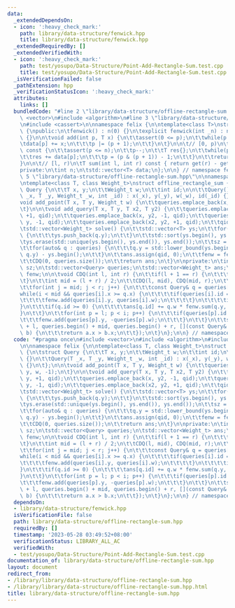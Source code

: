```yaml
---
data:
  _extendedDependsOn:
  - icon: ':heavy_check_mark:'
    path: library/data-structure/fenwick.hpp
    title: library/data-structure/fenwick.hpp
  _extendedRequiredBy: []
  _extendedVerifiedWith:
  - icon: ':heavy_check_mark:'
    path: test/yosupo/Data-Structure/Point-Add-Rectangle-Sum.test.cpp
    title: test/yosupo/Data-Structure/Point-Add-Rectangle-Sum.test.cpp
  _isVerificationFailed: false
  _pathExtension: hpp
  _verificationStatusIcon: ':heavy_check_mark:'
  attributes:
    links: []
  bundledCode: "#line 2 \"library/data-structure/offline-rectangle-sum.hpp\"\n#include\
    \ <vector>\n#include <algorithm>\n#line 3 \"library/data-structure/fenwick.hpp\"\
    \n#include <cassert>\n\nnamespace felix {\n\ntemplate<class T>\nstruct fenwick\
    \ {\npublic:\n\tfenwick() : n(0) {}\n\texplicit fenwick(int _n) : n(_n), data(_n)\
    \ {}\n\n\tvoid add(int p, T x) {\n\t\tassert(0 <= p);\n\t\twhile(p < n) {\n\t\t\
    \tdata[p] += x;\n\t\t\tp |= (p + 1);\n\t\t}\n\t}\n\n\t// [0, p)\n\tT get(int p)\
    \ const {\n\t\tassert(p <= n);\n\t\tp--;\n\t\tT res{};\n\t\twhile(p >= 0) {\n\t\
    \t\tres += data[p];\n\t\t\tp = (p & (p + 1)) - 1;\n\t\t}\n\t\treturn res;\n\t\
    }\n\n\t// [l, r)\n\tT sum(int l, int r) const { return get(r) - get(l); }\n\n\
    private:\n\tint n;\n\tstd::vector<T> data;\n};\n\n} // namespace felix\n#line\
    \ 5 \"library/data-structure/offline-rectangle-sum.hpp\"\n\nnamespace felix {\n\
    \ntemplate<class T, class Weight_t>\nstruct offline_rectangle_sum {\n\tstruct\
    \ Query {\n\t\tT x, y;\n\t\tWeight_t w;\n\t\tint id;\n\n\t\tQuery() {}\n\t\tQuery(T\
    \ _x, T _y, Weight_t _w, int _id) : x(_x), y(_y), w(_w), id(_id) {}\n\t};\n\n\t\
    void add_point(T x, T y, Weight_t w) {\n\t\tqueries.emplace_back(x, y, w, -1);\n\
    \t}\n\n\tvoid add_query(T x, T y, T x2, T y2) {\n\t\tqueries.emplace_back(x, y,\
    \ +1, qid);\n\t\tqueries.emplace_back(x, y2, -1, qid);\n\t\tqueries.emplace_back(x2,\
    \ y, -1, qid);\n\t\tqueries.emplace_back(x2, y2, +1, qid);\n\t\tqid++;\n\t}\n\n\
    \tstd::vector<Weight_t> solve() {\n\t\tstd::vector<T> ys;\n\t\tfor(auto& q : queries)\
    \ {\n\t\t\tys.push_back(q.y);\n\t\t}\n\t\tstd::sort(ys.begin(), ys.end());\n\t\
    \tys.erase(std::unique(ys.begin(), ys.end()), ys.end());\n\t\tsz = (int) ys.size();\n\
    \t\tfor(auto& q : queries) {\n\t\t\tq.y = std::lower_bound(ys.begin(), ys.end(),\
    \ q.y) - ys.begin();\n\t\t}\n\t\tans.assign(qid, 0);\n\t\tfenw = fenwick<Weight_t>(sz);\n\
    \t\tCDQ(0, queries.size());\n\t\treturn ans;\n\t}\n\nprivate:\n\tint qid = 0,\
    \ sz;\n\tstd::vector<Query> queries;\n\tstd::vector<Weight_t> ans;\n\tfenwick<Weight_t>\
    \ fenw;\n\n\tvoid CDQ(int l, int r) {\n\t\tif(l + 1 == r) {\n\t\t\treturn;\n\t\
    \t}\n\t\tint mid = (l + r) / 2;\n\t\tCDQ(l, mid), CDQ(mid, r);\n\t\tint i = l;\n\
    \t\tfor(int j = mid; j < r; j++) {\n\t\t\tconst Query& q = queries[j];\n\t\t\t\
    while(i < mid && queries[i].x >= q.x) {\n\t\t\t\tif(queries[i].id == -1) {\n\t\
    \t\t\t\tfenw.add(queries[i].y, queries[i].w);\n\t\t\t\t}\n\t\t\t\ti++;\n\t\t\t\
    }\n\t\t\tif(q.id >= 0) {\n\t\t\t\tans[q.id] += q.w * fenw.sum(q.y, sz);\n\t\t\t\
    }\n\t\t}\n\t\tfor(int p = l; p < i; p++) {\n\t\t\tif(queries[p].id == -1) {\n\t\
    \t\t\tfenw.add(queries[p].y, -queries[p].w);\n\t\t\t}\n\t\t}\n\t\tstd::inplace_merge(queries.begin()\
    \ + l, queries.begin() + mid, queries.begin() + r, [](const Query& a, const Query&\
    \ b) {\n\t\t\treturn a.x > b.x;\n\t\t});\n\t}\n};\n\n} // namespace felix\n"
  code: "#pragma once\n#include <vector>\n#include <algorithm>\n#include \"fenwick.hpp\"\
    \n\nnamespace felix {\n\ntemplate<class T, class Weight_t>\nstruct offline_rectangle_sum\
    \ {\n\tstruct Query {\n\t\tT x, y;\n\t\tWeight_t w;\n\t\tint id;\n\n\t\tQuery()\
    \ {}\n\t\tQuery(T _x, T _y, Weight_t _w, int _id) : x(_x), y(_y), w(_w), id(_id)\
    \ {}\n\t};\n\n\tvoid add_point(T x, T y, Weight_t w) {\n\t\tqueries.emplace_back(x,\
    \ y, w, -1);\n\t}\n\n\tvoid add_query(T x, T y, T x2, T y2) {\n\t\tqueries.emplace_back(x,\
    \ y, +1, qid);\n\t\tqueries.emplace_back(x, y2, -1, qid);\n\t\tqueries.emplace_back(x2,\
    \ y, -1, qid);\n\t\tqueries.emplace_back(x2, y2, +1, qid);\n\t\tqid++;\n\t}\n\n\
    \tstd::vector<Weight_t> solve() {\n\t\tstd::vector<T> ys;\n\t\tfor(auto& q : queries)\
    \ {\n\t\t\tys.push_back(q.y);\n\t\t}\n\t\tstd::sort(ys.begin(), ys.end());\n\t\
    \tys.erase(std::unique(ys.begin(), ys.end()), ys.end());\n\t\tsz = (int) ys.size();\n\
    \t\tfor(auto& q : queries) {\n\t\t\tq.y = std::lower_bound(ys.begin(), ys.end(),\
    \ q.y) - ys.begin();\n\t\t}\n\t\tans.assign(qid, 0);\n\t\tfenw = fenwick<Weight_t>(sz);\n\
    \t\tCDQ(0, queries.size());\n\t\treturn ans;\n\t}\n\nprivate:\n\tint qid = 0,\
    \ sz;\n\tstd::vector<Query> queries;\n\tstd::vector<Weight_t> ans;\n\tfenwick<Weight_t>\
    \ fenw;\n\n\tvoid CDQ(int l, int r) {\n\t\tif(l + 1 == r) {\n\t\t\treturn;\n\t\
    \t}\n\t\tint mid = (l + r) / 2;\n\t\tCDQ(l, mid), CDQ(mid, r);\n\t\tint i = l;\n\
    \t\tfor(int j = mid; j < r; j++) {\n\t\t\tconst Query& q = queries[j];\n\t\t\t\
    while(i < mid && queries[i].x >= q.x) {\n\t\t\t\tif(queries[i].id == -1) {\n\t\
    \t\t\t\tfenw.add(queries[i].y, queries[i].w);\n\t\t\t\t}\n\t\t\t\ti++;\n\t\t\t\
    }\n\t\t\tif(q.id >= 0) {\n\t\t\t\tans[q.id] += q.w * fenw.sum(q.y, sz);\n\t\t\t\
    }\n\t\t}\n\t\tfor(int p = l; p < i; p++) {\n\t\t\tif(queries[p].id == -1) {\n\t\
    \t\t\tfenw.add(queries[p].y, -queries[p].w);\n\t\t\t}\n\t\t}\n\t\tstd::inplace_merge(queries.begin()\
    \ + l, queries.begin() + mid, queries.begin() + r, [](const Query& a, const Query&\
    \ b) {\n\t\t\treturn a.x > b.x;\n\t\t});\n\t}\n};\n\n} // namespace felix\n"
  dependsOn:
  - library/data-structure/fenwick.hpp
  isVerificationFile: false
  path: library/data-structure/offline-rectangle-sum.hpp
  requiredBy: []
  timestamp: '2023-05-28 03:49:52+08:00'
  verificationStatus: LIBRARY_ALL_AC
  verifiedWith:
  - test/yosupo/Data-Structure/Point-Add-Rectangle-Sum.test.cpp
documentation_of: library/data-structure/offline-rectangle-sum.hpp
layout: document
redirect_from:
- /library/library/data-structure/offline-rectangle-sum.hpp
- /library/library/data-structure/offline-rectangle-sum.hpp.html
title: library/data-structure/offline-rectangle-sum.hpp
---
```


